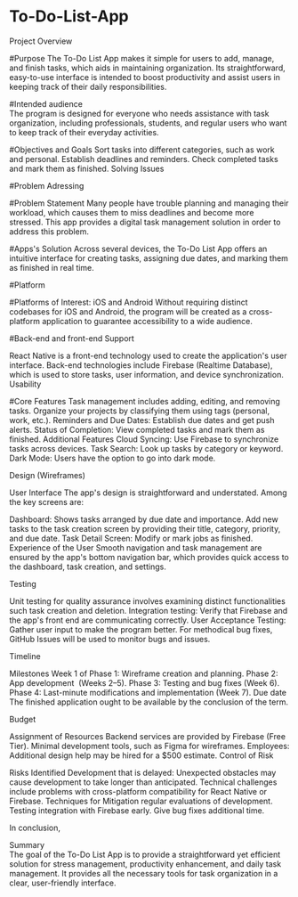 # To-Do-List-App
Project Overview

#Purpose
The To-Do List App makes it simple for users to add, manage, and finish tasks, which aids in maintaining organization. Its straightforward, easy-to-use interface is intended to boost productivity and assist users in keeping track of their daily responsibilities.

#Intended audience  
The program is designed for everyone who needs assistance with task organization, including professionals, students, and regular users who want to keep track of their everyday activities.

#Objectives and Goals
Sort tasks into different categories, such as work and personal.
Establish deadlines and reminders.
Check completed tasks and mark them as finished.
Solving Issues

#Problem Adressing 

#Problem Statement
Many people have trouble planning and managing their workload, which causes them to miss deadlines and become more stressed. This app provides a digital task management solution in order to address this problem.

#Apps's Solution
Across several devices, the To-Do List App offers an intuitive interface for creating tasks, assigning due dates, and marking them as finished in real time.

#Platform

#Platforms of Interest: iOS and Android
Without requiring distinct codebases for iOS and Android, the program will be created as a cross-platform application to guarantee accessibility to a wide audience.

#Back-end and front-end Support  

React Native is a front-end technology used to create the application's user interface.
Back-end technologies include Firebase (Realtime Database), which is used to store tasks, user information, and device synchronization.
Usability

#Core Features Task management includes adding, editing, and removing tasks.
Organize your projects by classifying them using tags (personal, work, etc.).
Reminders and Due Dates: Establish due dates and get push alerts.
Status of Completion: View completed tasks and mark them as finished.
Additional Features
Cloud Syncing: Use Firebase to synchronize tasks across devices.
Task Search: Look up tasks by category or keyword.
Dark Mode: Users have the option to go into dark mode.

Design (Wireframes)

User Interface
The app's design is straightforward and understated. Among the key screens are:

Dashboard: Shows tasks arranged by due date and importance.
Add new tasks to the task creation screen by providing their title, category, priority, and due date.
Task Detail Screen: Modify or mark jobs as finished.
Experience of the User
Smooth navigation and task management are ensured by the app's bottom navigation bar, which provides quick access to the dashboard, task creation, and settings.

Testing

Unit testing for quality assurance involves examining distinct functionalities such task creation and deletion.
Integration testing: Verify that Firebase and the app's front end are communicating correctly.
User Acceptance Testing: Gather user input to make the program better.
For methodical bug fixes, GitHub Issues will be used to monitor bugs and issues.

Timeline

Milestones
Week 1 of Phase 1: Wireframe creation and planning.
Phase 2: App development 
(Weeks 2–5).
Phase 3: Testing and bug fixes (Week 6).
Phase 4: Last-minute modifications and implementation (Week 7).
Due date
The finished application ought to be available by the conclusion of the term.

Budget

Assignment of Resources
Backend services are provided by Firebase (Free Tier).
Minimal development tools, such as Figma for wireframes.
Employees: Additional design help may be hired for a $500 estimate.
Control of Risk

Risks Identified
Development that is delayed: Unexpected obstacles may cause development to take longer than anticipated.
Technical challenges include problems with cross-platform compatibility for React Native or Firebase.
Techniques for Mitigation
regular evaluations of development.
Testing integration with Firebase early.
Give bug fixes additional time.

In conclusion,

Summary  
The goal of the To-Do List App is to provide a straightforward yet efficient solution for stress management, productivity enhancement, and daily task management. It provides all the necessary tools for task organization in a clear, user-friendly interface.

